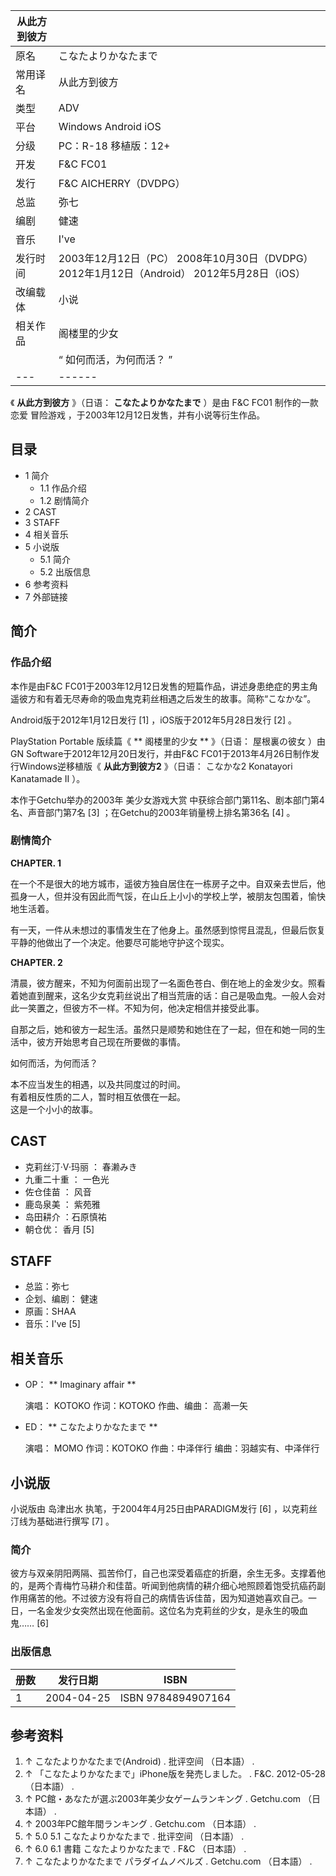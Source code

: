 |  从此方到彼方  ||
|---|---|
|原名  |  こなたよりかなたまで   |
|常用译名  |  从此方到彼方   |
|类型  |  ADV   |
|平台  |  Windows  Android  iOS   |
|分级  |  PC：R-18  移植版：12+   |
|开发  |  F&C FC01   |
|发行  |  F&C  AICHERRY（DVDPG）   |
|总监  |  弥七   |
|编剧  |  健速   |
|音乐  |  I've   |
|发行时间  |  2003年12月12日（PC）  2008年10月30日（DVDPG）  2012年1月12日（Android）  2012年5月28日（iOS）   |
|改编载体  |  小说   |
|相关作品  |  阁楼里的少女   |
||  “    如何而活，为何而活？    ”|
|---|------|
  
《 **从此方到彼方** 》（日语：  **こなたよりかなたまで** ）是由  F&C FC01  制作的一款恋爱  冒险游戏
，于2003年12月12日发售，并有小说等衍生作品。

##  目录

  * 1  简介 
    * 1.1  作品介绍 
    * 1.2  剧情简介 
  * 2  CAST 
  * 3  STAFF 
  * 4  相关音乐 
  * 5  小说版 
    * 5.1  简介 
    * 5.2  出版信息 
  * 6  参考资料 
  * 7  外部链接 

##  简介

###  作品介绍

本作是由F&C FC01于2003年12月12日发售的短篇作品，讲述身患绝症的男主角遥彼方和有着无尽寿命的吸血鬼克莉丝相遇之后发生的故事。简称“こなかな”。

Android版于2012年1月12日发行  [1]  ，iOS版于2012年5月28日发行  [2]  。

PlayStation Portable  版续篇《 ** 阁楼里的少女  ** 》（日语：  屋根裏の彼女  ）由GN
Software于2012年12月20日发行，并由F&C FC01于2013年4月26日制作发行Windows逆移植版《 **从此方到彼方2** 》（日语：
こなかな2 Konatayori Kanatamade II  ）。

本作于Getchu举办的2003年  美少女游戏大赏  中获综合部门第11名、剧本部门第4名、声音部门第7名  [3]
；在Getchu的2003年销量榜上排名第36名  [4]  。

###  剧情简介

**CHAPTER. 1**

在一个不是很大的地方城市，遥彼方独自居住在一栋房子之中。自双亲去世后，他孤身一人，但并没有因此而气馁，在山丘上小小的学校上学，被朋友包围着，愉快地生活着。

有一天，一件从未想过的事情发生在了他身上。虽然感到惊愕且混乱，但最后恢复平静的他做出了一个决定。他要尽可能地守护这个现实。

**CHAPTER. 2**

清晨，彼方醒来，不知为何面前出现了一名面色苍白、倒在地上的金发少女。照看着她直到醒来，这名少女克莉丝说出了相当荒唐的话：自己是吸血鬼。一般人会对此一笑置之，但彼方不一样。不知为何，他决定相信并接受此事。

自那之后，她和彼方一起生活。虽然只是顺势和她住在了一起，但在和她一同的生活中，彼方开始思考自己现在所要做的事情。

如何而活，为何而活？

本不应当发生的相遇，以及共同度过的时间。  
有着相反性质的二人，暂时相互依偎在一起。  
这是一个小小的故事。

##  CAST

  * 克莉丝汀·V·玛丽  ：  春濑みき 
  * 九重二十重  ：  一色光 
  * 佐仓佳苗  ：  风音 
  * 鹿岛泉美  ：  紫苑雅 
  * 岛田耕介  ：石原慎祐 
  * 朝仓优：  香月  [5] 

##  STAFF

  * 总监：弥七 
  * 企划、编剧：  健速 
  * 原画：SHAA 
  * 音乐：I've  [5] 

##  相关音乐

  * OP： ** Imaginary affair  **

     演唱：  KOTOKO 
     作词：KOTOKO 
     作曲、编曲：  高濑一矢 

  * ED： ** こなたよりかなたまで  **

     演唱：  MOMO 
     作词：KOTOKO 
     作曲：中泽伴行 
     编曲：羽越实有、中泽伴行 

##  小说版

小说版由  岛津出水  执笔，于2004年4月25日由PARADIGM发行  [6]  ，以克莉丝汀线为基础进行撰写  [7]  。

###  简介

彼方与双亲阴阳两隔、孤苦伶仃，自己也深受着癌症的折磨，余生无多。支撑着他的，是两个青梅竹马耕介和佳苗。听闻到他病情的耕介细心地照顾着饱受抗癌药副作用痛苦的他。不过彼方没有将自己的病情告诉佳苗，因为知道她喜欢自己。一日，一名金发少女突然出现在他面前。这位名为克莉丝的少女，是永生的吸血鬼……
[6]

###  出版信息

|  册数  |  发行日期  |  ISBN   
---|---|---  
1  |  2004-04-25  |  ISBN 9784894907164   
  
##  参考资料

  1. ↑  こなたよりかなたまで(Android)  . 批评空间  （日本語）  . 
  2. ↑  「こなたよりかなたまで」iPhone版を発売しました。  . F&C. 2012-05-28  （日本語）  . 
  3. ↑  PC館・あなたが選ぶ2003年美少女ゲームランキング  . Getchu.com  （日本語）  . 
  4. ↑  2003年PC館年間ランキング  . Getchu.com  （日本語）  . 
  5. ↑  5.0  5.1  こなたよりかなたまで  . 批评空间  （日本語）  . 
  6. ↑  6.0  6.1  書籍 こなたよりかなたまで  . F&C  （日本語）  . 
  7. ↑  こなたよりかなたまで パラダイムノベルズ  . Getchu.com  （日本語）  . 